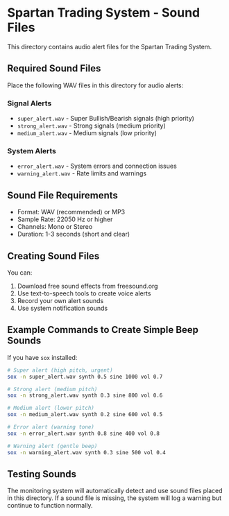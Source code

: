 # Spartan Trading System - Sound Files

This directory contains audio alert files for the Spartan Trading System.

## Required Sound Files

Place the following WAV files in this directory for audio alerts:

### Signal Alerts
- `super_alert.wav` - Super Bullish/Bearish signals (high priority)
- `strong_alert.wav` - Strong signals (medium priority)  
- `medium_alert.wav` - Medium signals (low priority)

### System Alerts
- `error_alert.wav` - System errors and connection issues
- `warning_alert.wav` - Rate limits and warnings

## Sound File Requirements

- Format: WAV (recommended) or MP3
- Sample Rate: 22050 Hz or higher
- Channels: Mono or Stereo
- Duration: 1-3 seconds (short and clear)

## Creating Sound Files

You can:
1. Download free sound effects from freesound.org
2. Use text-to-speech tools to create voice alerts
3. Record your own alert sounds
4. Use system notification sounds

## Example Commands to Create Simple Beep Sounds

If you have `sox` installed:

```bash
# Super alert (high pitch, urgent)
sox -n super_alert.wav synth 0.5 sine 1000 vol 0.7

# Strong alert (medium pitch)
sox -n strong_alert.wav synth 0.3 sine 800 vol 0.6

# Medium alert (lower pitch)
sox -n medium_alert.wav synth 0.2 sine 600 vol 0.5

# Error alert (warning tone)
sox -n error_alert.wav synth 0.8 sine 400 vol 0.8

# Warning alert (gentle beep)
sox -n warning_alert.wav synth 0.3 sine 500 vol 0.4
```

## Testing Sounds

The monitoring system will automatically detect and use sound files placed in this directory. If a sound file is missing, the system will log a warning but continue to function normally.